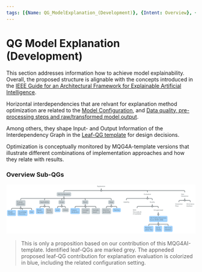 ```yaml
---
tags: [{Name: QG_ModelExplanation_(Development)}, {Intent: Overview}, {Applicability: GenericAILifecycle}, {Usage Example: default_highrisk}]
---
```





# QG Model Explanation (Development)

This section addresses information how to achieve model explainability. 
Overall, the proposed structure is alignable with the concepts introduced in the [IEEE Guide for an Architectural Framework for Explainable Artificial Intelligence](https://ieeexplore.ieee.org/stamp/stamp.jsp?tp=&arnumber=10659410).

Horizontal interdependencies that are relvant for explanation method optimization are related to the [Model Configuration](./../1_Model_Configuration/QG_ModelConfiguration_(Development).md), and [Data quality, pre-processing steps and raw/transformed model output](./../../1_Data/2_Utilization/QG_Utilization_(Data).md). 

Among others, they shape Input- and Output Information of the Interdependency Graph in the [Leaf-QG template](../../../../templates/Template_LeafQG.md) for design decisions.

Optimization is conceptually monitored by MQG4A-template versions that illustrate different combinations of implementation approaches and how they relate with results.

### Overview Sub-QGs

![](../../../../../imgs/Lifecycle/QGExplanation.png)

> This is only a proposition based on our contribution of this MQG4AI-template. Identified leaf-QGs are marked grey. The appneded proposed leaf-QG contribution for explanation evaluation is colorized in blue, including the related configuration setting.
